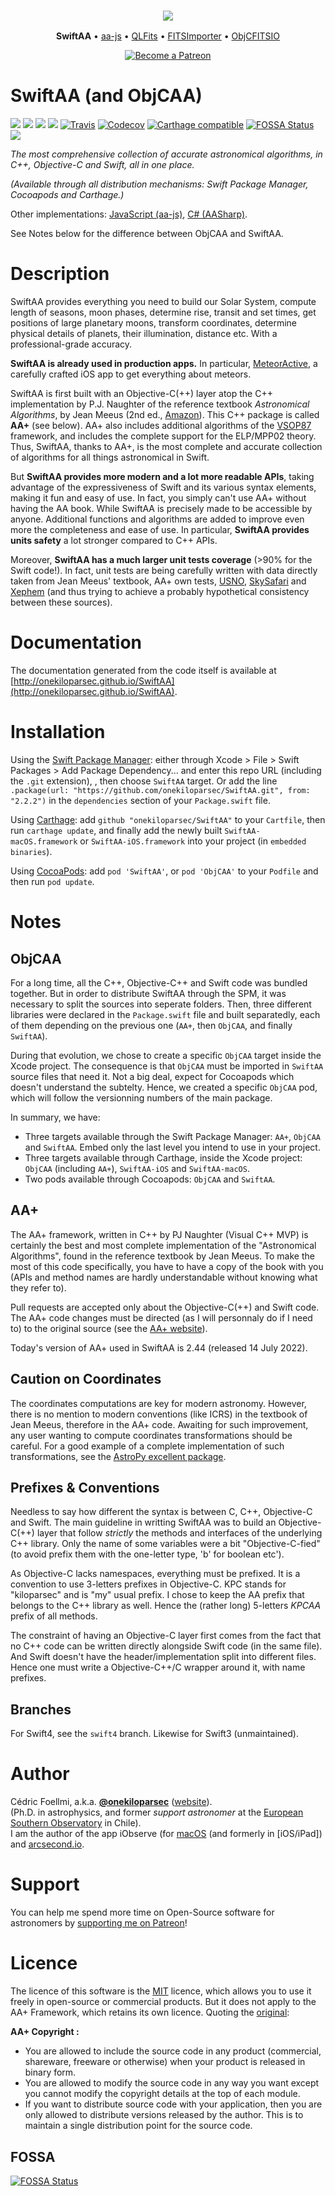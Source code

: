 <h3 align="center">
<img src="http://onekiloparsec.dev/wp-content/uploads/2020/10/1kpcAstroComponents.png" />
</h3>
<p align="center">
<b>SwiftAA</b> &bull;
<a href="https://github.com/onekiloparsec/aa-js">aa-js</a> &bull;
<a href="https://github.com/onekiloparsec/QLFits">QLFits</a> &bull;
<a href="https://github.com/onekiloparsec/FITSImporter">FITSImporter</a> &bull; 
<a href="https://github.com/onekiloparsec/ObjCFITSIO">ObjCFITSIO</a> 
</p>
<p align="center">
<a href="https://www.patreon.com/onekiloparsec" target="_blank">
<img src="https://c5.patreon.com/external/logo/become_a_patron_button.png" alt="Become a Patreon">
</a>
</p>

SwiftAA (and ObjCAA)
============

![](https://img.shields.io/badge/Swift-5-blue.svg?style=flat)
![](https://img.shields.io/badge/platform-ios-lightgrey.svg)
![](https://img.shields.io/badge/platform-osx-lightgrey.svg)
![](https://img.shields.io/badge/licence-MIT-blue.svg)
[![Travis](https://img.shields.io/travis/onekiloparsec/SwiftAA.svg)](https://travis-ci.org/onekiloparsec/SwiftAA/)
[![Codecov](https://img.shields.io/codecov/c/github/onekiloparsec/SwiftAA.svg)](https://codecov.io/gh/onekiloparsec/SwiftAA)
[![Carthage compatible](https://img.shields.io/badge/Carthage-compatible-4BC51D.svg?style=flat)](https://github.com/onekiloparsec/SwiftAA)
[![FOSSA Status](https://app.fossa.io/api/projects/git%2Bgithub.com%2Fonekiloparsec%2FSwiftAA.svg?type=shield)](https://app.fossa.io/projects/git%2Bgithub.com%2Fonekiloparsec%2FSwiftAA?ref=badge_shield)
![](https://img.shields.io/cocoapods/v/SwiftAA.svg)

*The most comprehensive collection of accurate astronomical algorithms, in C++, Objective-C and Swift, all in one place.* 

*(Available through all distribution mechanisms: Swift Package Manager, Cocoapods and Carthage.)*

Other implementations: [JavaScript (aa-js)](https://github.com/onekiloparsec/aa-js), [C# (AASharp)](https://github.com/jsauve/AASharp).  

See Notes below for the difference between ObjCAA and SwiftAA.

Description
=======

SwiftAA provides everything you need to build our Solar System, compute length of seasons, moon phases, determine rise, transit and set times, get positions of large planetary moons, transform coordinates, determine physical details of planets, their illumination, distance etc. With a professional-grade accuracy.

**SwiftAA is already used in production apps.** In particular, 
[MeteorActive](https://itunes.apple.com/us/app/meteoractive/id1205712190?mt=8), a carefully crafted iOS app to get
everything about meteors.

SwiftAA is first built with an Objective-C(++) layer atop the C++ implementation by P.J. Naughter of the reference textbook
*Astronomical Algorithms*, by Jean Meeus (2nd ed., [Amazon](https://www.amazon.com/Astronomical-Algorithms-Jean-Meeus/dp/0943396611/ref=sr_1_1?ie=UTF8&qid=1506016222&sr=8-1&keywords=astronomical+algorithms+jean+meeus)). This C++ package is called **AA+** (see below). AA+ also includes additional algorithms of the
[VSOP87](https://en.wikipedia.org/wiki/VSOP_(planets)) framework, and includes the complete support for the ELP/MPP02 theory. 
Thus, SwiftAA, thanks to AA+, is the most complete and accurate collection of algorithms for all things astronomical in Swift.

But **SwiftAA provides more modern and a lot more readable APIs**, taking advantage of the expressiveness of Swift and its various syntax elements, making it fun and easy of use. In fact, you simply can't use AA+ without having the AA book. While SwiftAA is precisely made to be accessible by anyone. Additional functions and algorithms are added to improve even more  the completeness and ease of use. In particular, **SwiftAA provides units safety** a lot stronger compared to C++ APIs. 

Moreover, **SwiftAA has a much larger unit tests coverage** (>90% for the Swift code!). In fact, unit tests are being carefully written with data directly taken from Jean Meeus' textbook, AA+ own tests, [USNO](http://www.usno.navy.mil), [SkySafari](https://skysafariastronomy.com) and [Xephem](http://www.clearskyinstitute.com/xephem/) (and thus trying to achieve a probably hypothetical consistency between these sources).


Documentation
=======

The documentation generated from the code itself is available at [http://onekiloparsec.github.io/SwiftAA](http://onekiloparsec.github.io/SwiftAA).



Installation
============

Using the [Swift Package Manager](https://swift.org/package-manager/): either through Xcode > File > Swift Packages > Add Package Dependency... and enter this repo URL (including the `.git` extension), , then choose `SwiftAA` target. Or add the line  `.package(url: "https://github.com/onekiloparsec/SwiftAA.git", from: "2.2.2")` in the `dependencies` section of your `Package.swift` file.

Using [Carthage](https://github.com/Carthage/Carthage): add `github "onekiloparsec/SwiftAA"` to your `Cartfile`, then run `carthage update`, and finally add the newly built `SwiftAA-macOS.framework` or `SwiftAA-iOS.framework` into your project (in `embedded binaries`).

Using [CocoaPods](http://cocoapods.org/): add `pod 'SwiftAA'`, or `pod 'ObjCAA'` to your `Podfile` and then run `pod update`. 



Notes
============

ObjCAA
---

For a long time, all the C++, Objective-C++ and Swift code was bundled together. But in order to distribute SwiftAA through the SPM, it was necessary to split the sources into seperate folders. Then, three different libraries were declared in the `Package.swift` file and built separatedly, each of them depending on the previous one (`AA+`, then `ObjCAA`, and finally `SwiftAA`). 

During that evolution, we chose to create a specific `ObjCAA` target inside the Xcode project. The consequence is that `ObjCAA` must be imported in `SwiftAA` source files that need it. Not a big deal, expect for Cocoapods which doesn't understand the subtelty. Hence, we created a specific `ObjCAA` pod, which will follow the versionning numbers of the main package.

In summary, we have:

* Three targets available through the Swift Package Manager: `AA+`, `ObjCAA` and `SwiftAA`. Embed only the last level you intend to use in your project.
* Three targets available through Carthage, inside the Xcode project: `ObjCAA` (including `AA+`), `SwiftAA-iOS` and `SwiftAA-macOS`.
* Two pods available through Cocoapods: `ObjCAA` and `SwiftAA`.


AA+
---
The AA+ framework, written in C++ by PJ Naughter (Visual C++ MVP) is certainly the best and most complete implementation of the "Astronomical Algorithms", found in the reference textbook by Jean Meeus. To make the most of this code specifically, you have to have a copy of the book with you (APIs and method names are hardly understandable without knowing what they refer to).

Pull requests are accepted only about the Objective-C(++) and Swift code. The AA+ code changes must be directed (as I will personnaly do if I need to) to the original source (see the [AA+ website](http://www.naughter.com/aa.html)).

Today's version of AA+ used in SwiftAA is 2.44 (released 14 July 2022). 


Caution on Coordinates
-----

The coordinates computations are key for modern astronomy. However, there is no mention to modern conventions (like ICRS) in the textbook of Jean Meeus, therefore in the AA+ code. Awaiting for such improvement, any user wanting to compute coordinates transformations should be careful. For a good example of a complete implementation of such transformations, see the 
[AstroPy excellent package](http://docs.astropy.org/en/stable/coordinates/index.html).


Prefixes & Conventions
----

Needless to say how different the syntax is between C, C++, Objective-C and Swift. The main guideline in writting SwiftAA was to build an Objective-C(++) layer that follow *strictly* the methods and interfaces of the underlying C++ library. Only the name of some variables were a bit "Objective-C-fied" (to avoid prefix them with the one-letter type, 'b' for boolean etc').

As Objective-C lacks namespaces, everything must be prefixed. It is a convention to use 3-letters prefixes in Objective-C. KPC stands for "kiloparsec" and is "my" usual prefix. I chose to keep the AA prefix that belongs to the C++ library as well. Hence the (rather long) 5-letters *KPCAA* prefix of all methods.

The constraint of having an Objective-C layer first comes from the fact that no C++ code can be written directly alongside Swift code (in the same file). And Swift doesn't have the header/implementation split into different files. Hence one must write a Objective-C++/C wrapper around it, with name prefixes.


Branches
----

For Swift4, see the  `swift4` branch. Likewise for Swift3 (unmaintained).


Author
======
Cédric Foellmi, a.k.a. **[@onekiloparsec](https://twitter.com/onekiloparsec)** ([website](https://onekiloparsec.dev)). <br/>
(Ph.D. in astrophysics, and former *support astronomer* at the [European Southern Observatory](http://www.eso.org) in Chile). <br/> I am the author of the app iObserve (for [macOS](http://onekiloparsec.dev/iobserve) (and formerly in [iOS/iPad]) and [arcsecond.io](https://www.arcsecond.io).

Support
=======

You can help me spend more time on Open-Source software for astronomers by <a href="https://patreon.com/onekiloparsec" target=_blank>supporting me on Patreon</a>! 

Licence
=======

The licence of this software is the [MIT](http://opensource.org/licenses/MIT) licence, which allows you to use it freely in open-source or commercial products. But it does not apply to the AA+ Framework, which retains its own licence. Quoting the [original](http://www.naughter.com/aa.html):

**AA+ Copyright :** 

* You are allowed to include the source code in any product (commercial, shareware, freeware or otherwise) when your product is released in binary form.
* You are allowed to modify the source code in any way you want except you cannot modify the copyright details at the top of each module.
* If you want to distribute source code with your application, then you are only allowed to distribute versions released by the author. This is to maintain a single distribution point for the source code.

## FOSSA

[![FOSSA Status](https://app.fossa.io/api/projects/git%2Bgithub.com%2Fonekiloparsec%2FSwiftAA.svg?type=large)](https://app.fossa.io/projects/git%2Bgithub.com%2Fonekiloparsec%2FSwiftAA?ref=badge_large)
